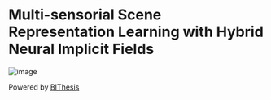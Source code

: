 # Multi-sensorial Scene Representation Learning with Hybrid Neural Implicit Fields
![image](https://github.com/wuzirui/undergrad_thesis/assets/7344146/03ec5a02-56f3-4bc8-9c68-c8d1b3e8bc7e)



Powered by [BIThesis](https://github.com/BITNP/BIThesis)
